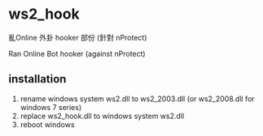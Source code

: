 # ws2_hook

亂Online 外卦 hooker 部份 (針對 nProtect)

Ran Online Bot hooker (against nProtect)

installation
------------
1. rename windows system ws2.dll to ws2_2003.dll (or ws2_2008.dll for windows 7 series)
2. replace ws2_hook.dll to windows system ws2.dll
3. reboot windows
